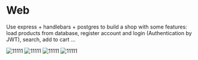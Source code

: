 # Web
Use express + handlebars + postgres to build a shop with some features: load products from database, register account and login (Authentication by JWT), search, add to cart ...

![11111](https://user-images.githubusercontent.com/114097403/221369200-380b71f7-e997-4310-ae45-8bc67a1a18be.png)
![11111](https://user-images.githubusercontent.com/114097403/221369250-8cae9a76-a889-49c6-b670-73e18ed8a1f7.png)
![11111](https://user-images.githubusercontent.com/114097403/221369276-5a96f1b4-ff9f-468f-8327-d41c890e3ea7.png)
![11111](https://user-images.githubusercontent.com/114097403/221369373-069b5b0f-0583-457a-ab16-927d63b887be.png)
